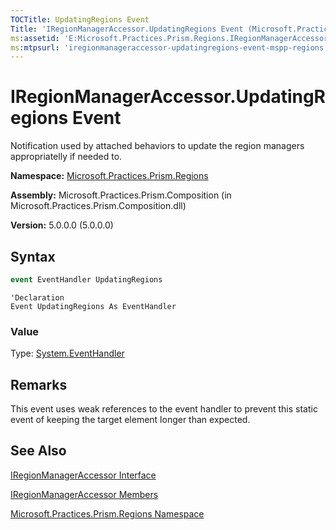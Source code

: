 ```yaml
---
TOCTitle: UpdatingRegions Event
Title: 'IRegionManagerAccessor.UpdatingRegions Event (Microsoft.Practices.Prism.Regions)'
ms:assetid: 'E:Microsoft.Practices.Prism.Regions.IRegionManagerAccessor.UpdatingRegions'
ms:mtpsurl: 'iregionmanageraccessor-updatingregions-event-mspp-regions.md'
---
```


# IRegionManagerAccessor.UpdatingRegions Event

Notification used by attached behaviors to update the region managers appropriatelly if needed to.

**Namespace:** [Microsoft.Practices.Prism.Regions](mspp-regions-namespace.md)

**Assembly:** Microsoft.Practices.Prism.Composition (in Microsoft.Practices.Prism.Composition.dll)

**Version:** 5.0.0.0 (5.0.0.0)

## Syntax

```C#
event EventHandler UpdatingRegions
```

```VB
'Declaration
Event UpdatingRegions As EventHandler
```

### Value

Type: [System.EventHandler](http://msdn.microsoft.com/en-us/library/xhb70ccc)

## Remarks

This event uses weak references to the event handler to prevent this static event of keeping the target element longer than expected.

## See Also
[IRegionManagerAccessor Interface](iregionmanageraccessor-interface-mspp-regions.md)

[IRegionManagerAccessor Members](iregionmanageraccessor-members-mspp-regions.md)

[Microsoft.Practices.Prism.Regions Namespace](mspp-regions-namespace.md)

